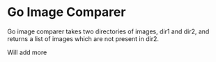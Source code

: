 # Go Image Comparer

Go image comparer takes two directories of images, dir1 and dir2, and returns a list of images
which are not present in dir2. 

Will add more 